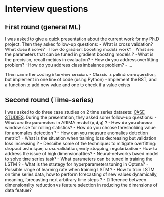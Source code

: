 # Interview questions

## First round (general ML)
I was asked to give a quick presentation about the current work for my Ph.D project. Then they asked follow-up questions:
    - What is cross validation? What does it solve?
    - How do gradient boosting models work?
    - What are the parameters that can be tuned in gradient boosting models ?
    - What is the precision, recall metrics in evaluation?
    - How do you address overfitting problem?
    - How do you address class imbalance problem?
    - ...

Then came the coding interview session:
    - Classic is palindrome question, but implement in one line of code (using Python)
    - Implement the BST, and a function to add new value and one to check if a value exists

## Second round (Time-series)

I was asked to do three case studies on 2 time series datasets: [CASE STUDIES](./CASE_STUDIES.md). During the presentation, they asked some follow-up questions:
    - What are the parameters in ARIMA model (p,d,q) ?
    - How do you choose window size for rolling statistics?
    - How do you choose thresholding value for anomalies detection ?
    - How can you measure anomalies detection metric?
    - What is the situation when training loss decreasing but validation loss increasing ?
    - Describe some of the techniques to mitigate overfitting: dropout technique, cross validation, early stopping, regularization
    - How to address the issue of high dimensionalities?
    - Neural-networks based model to solve time series task?
    - What parameters can be tuned in training the LSTM ?
    - What is the strategy for hyperparameters tuning in Optuna?
    - Possible range of learning rate when training LSTM ?
    - How to train LSTM on time series data, how to perform forecasting of new values dynamically, meaning, forecasting next arbitrary time steps ?
    - Difference between dimensionality reduction vs feature selection in reducing the dimensions of data feature?